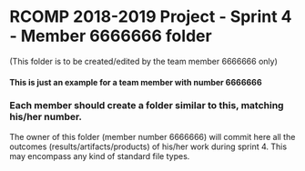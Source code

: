 RCOMP 2018-2019 Project - Sprint 4 - Member 6666666 folder
===========================================
(This folder is to be created/edited by the team member 6666666 only)

#### This is just an example for a team member with number 6666666 ####
### Each member should create a folder similar to this, matching his/her number. ###
The owner of this folder (member number 6666666) will commit here all the outcomes (results/artifacts/products)		       of his/her work during sprint 4. This may encompass any kind of standard file types.

